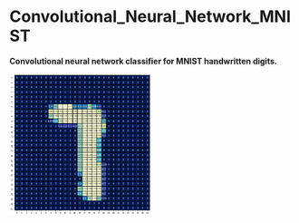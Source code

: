 # Convolutional_Neural_Network_MNIST
**Convolutional neural network classifier for MNIST handwritten digits.**

<img align="left" width="250" height="250" src="/Project_Image.png">
